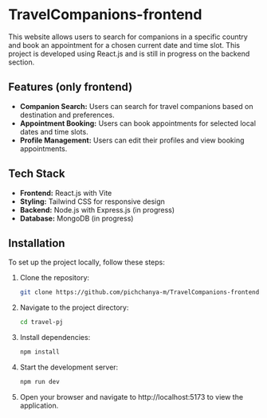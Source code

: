 # TravelCompanions-frontend
This website allows users to search for companions in a specific country and book an appointment for a chosen current date and time slot. This project is developed using React.js and is still in progress on the backend section.

## Features (only frontend)

- **Companion Search:** Users can search for travel companions based on destination and preferences.
- **Appointment Booking:** Users can book appointments for selected local dates and time slots.
- **Profile Management:** Users can edit their profiles and view booking appointments.

## Tech Stack

- **Frontend:** React.js with Vite
- **Styling:** Tailwind CSS for responsive design
- **Backend:** Node.js with Express.js (in progress)
- **Database:** MongoDB (in progress)


## Installation

To set up the project locally, follow these steps:

1. Clone the repository:
   ```bash
   git clone https://github.com/pichchanya-m/TravelCompanions-frontend.git

2. Navigate to the project directory:
   ```bash
   cd travel-pj
   
3. Install dependencies:
   ```bash
   npm install

4. Start the development server:
   ```bash
   npm run dev

5. Open your browser and navigate to http://localhost:5173 to view the application.


   

